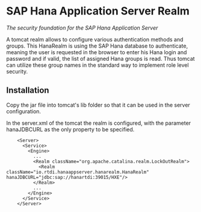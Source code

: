 # SAP Hana Application Server Realm
_The security foundation for the SAP Hana Application Server_

A tomcat realm allows to configure various authentication methods and groups. 
This HanaRealm is using the SAP Hana database to authenticate, meaning the user is requested in the browser to enter his Hana login and password
and if valid, the list of assigned Hana groups is read. Thus tomcat can utilize these group names in the standard way to implement role level
security.

## Installation

Copy the jar file into tomcat's lib folder so that it can be used in the server configuration.

In the server.xml of the tomcat the realm is configured, with the parameter hanaJDBCURL as the only property to be specified.

		<Server>
		  <Service>
		    <Engine>
		      ...
		      <Realm className="org.apache.catalina.realm.LockOutRealm">
		        <Realm className="io.rtdi.hanaappserver.hanarealm.HanaRealm" hanaJDBCURL="jdbc:sap://hanartdi:39015/HXE"/>
		      </Realm>
		      ...
		    </Engine>
		  </Service>
		</Server>
